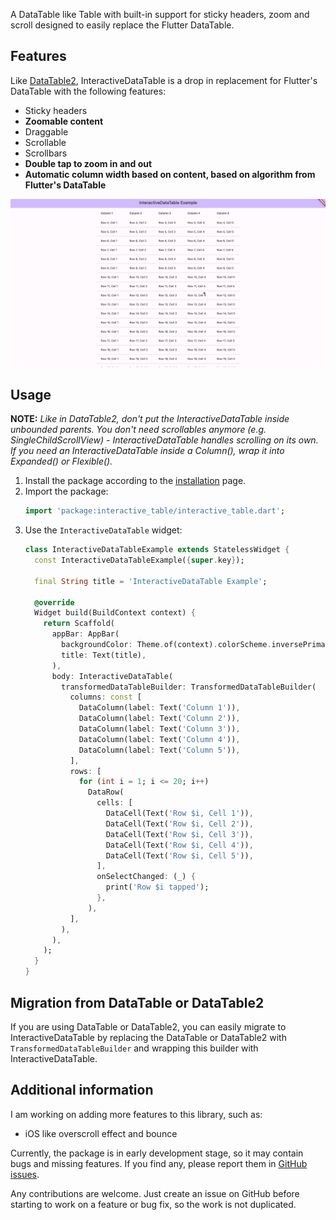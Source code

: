 A DataTable like Table with built-in support for sticky headers, zoom and scroll designed to easily replace the Flutter DataTable.

## Features
Like [DataTable2](https://pub.dev/packages/data_table_2), InteractiveDataTable is a drop in replacement for Flutter's DataTable with the following features:
- Sticky headers
- **Zoomable content**
- Draggable
- Scrollable
- Scrollbars
- **Double tap to zoom in and out**
- **Automatic column width based on content, based on algorithm from Flutter's DataTable**

![Preview](https://raw.githubusercontent.com/hlvs-apps/interactive_table/main/example/example.gif)


## Usage
**NOTE:** *Like in DataTable2, don't put the InteractiveDataTable inside unbounded parents. You don't need scrollables anymore (e.g. SingleChildScrollView) - InteractiveDataTable handles scrolling on its own. If you need an InteractiveDataTable inside a Column(), wrap it into Expanded() or Flexible().*

1. Install the package according to the [installation](https://pub.dev/packages/interactive_table/install) page.
2. Import the package:
   ```dart
   import 'package:interactive_table/interactive_table.dart';
   ```
3. Use the `InteractiveDataTable` widget:
   ```dart 
   class InteractiveDataTableExample extends StatelessWidget {
     const InteractiveDataTableExample({super.key});
     
     final String title = 'InteractiveDataTable Example';
     
     @override
     Widget build(BuildContext context) {
       return Scaffold(
         appBar: AppBar(
           backgroundColor: Theme.of(context).colorScheme.inversePrimary,
           title: Text(title),
         ),
         body: InteractiveDataTable(
           transformedDataTableBuilder: TransformedDataTableBuilder(
             columns: const [
               DataColumn(label: Text('Column 1')),
               DataColumn(label: Text('Column 2')),
               DataColumn(label: Text('Column 3')),
               DataColumn(label: Text('Column 4')),
               DataColumn(label: Text('Column 5')),
             ],
             rows: [
               for (int i = 1; i <= 20; i++)
                 DataRow(
                   cells: [
                     DataCell(Text('Row $i, Cell 1')),
                     DataCell(Text('Row $i, Cell 2')),
                     DataCell(Text('Row $i, Cell 3')),
                     DataCell(Text('Row $i, Cell 4')),
                     DataCell(Text('Row $i, Cell 5')),
                   ],
                   onSelectChanged: (_) {
                     print('Row $i tapped');
                   },
                 ),
             ],
           ),
         ),
       );
     }
   }
   ```
   
## Migration from DataTable or DataTable2

If you are using DataTable or DataTable2,
you can easily migrate to InteractiveDataTable by replacing
the DataTable or DataTable2 with `TransformedDataTableBuilder`
and wrapping this builder with InteractiveDataTable.


## Additional information

I am working on adding more features to this library, such as:
- iOS like overscroll effect and bounce

Currently, the package is in early development stage, so it may contain bugs and missing features. If you find any, please report them in [GitHub issues](https://github.com/hlvs-apps/interactive_table/issues).

Any contributions are welcome. Just create an issue on GitHub before starting to work on a feature or bug fix, so the work is not duplicated.
